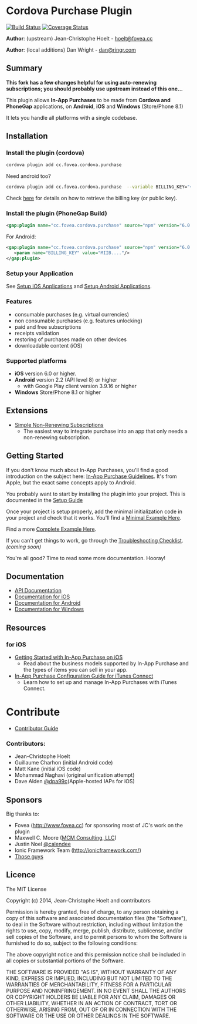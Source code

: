 # Cordova Purchase Plugin

[![Build Status](https://travis-ci.org/j3k0/cordova-plugin-purchase.svg)](https://travis-ci.org/j3k0/cordova-plugin-purchase) [![Coverage Status](https://img.shields.io/coveralls/j3k0/cordova-plugin-purchase.svg)](https://coveralls.io/r/j3k0/cordova-plugin-purchase)

**Author**: (upstream) Jean-Christophe Hoelt - <hoelt@fovea.cc>

**Author**: (local additions) Dan Wright - <dan@ringr.com>

## Summary

**This fork has a few changes helpful for using auto-renewing subscriptions; you should probably use upstream instead of this one...**

This plugin allows **In-App Purchases** to be made from **Cordova and PhoneGap** applications, on **Android**, **iOS** and **Windows** (Store/Phone 8.1)

It lets you handle all platforms with a single codebase.

## Installation

### Install the plugin (cordova)

```sh
cordova plugin add cc.fovea.cordova.purchase
```

Need android too?

```sh
cordova plugin add cc.fovea.cordova.purchase  --variable BILLING_KEY="<BILLING_KEY>"
```

Check [here](https://github.com/j3k0/cordova-plugin-purchase/wiki/HOWTO#add-android-billing-key) for details on how to retrieve the billing key (or public key).

### Install the plugin (PhoneGap Build)

```xml
<gap:plugin name="cc.fovea.cordova.purchase" source="npm" version="6.0.0" />
```

For Android:

```xml
<gap:plugin name="cc.fovea.cordova.purchase" source="npm" version="6.0.0">
   <param name="BILLING_KEY" value="MIIB...."/>
</gap:plugin>
```

### Setup your Application

See [Setup iOS Applications](https://github.com/j3k0/cordova-plugin-purchase/wiki/HOWTO#setup-ios-applications) and [Setup Android Applications](https://github.com/j3k0/cordova-plugin-purchase/wiki/HOWTO#setup-android-applications).

### Features

 - consumable purchases (e.g. virtual currencies)
 - non consumable purchases (e.g. features unlocking)
 - paid and free subscriptions
 - receipts validation
 - restoring of purchases made on other devices
 - downloadable content (iOS)

### Supported platforms

 - **iOS** version 6.0 or higher.
 - **Android** version 2.2 (API level 8) or higher
   - with Google Play client version 3.9.16 or higher
 - **Windows** Store/Phone 8.1 or higher

## Extensions

 * [Simple Non-Renewing Subscriptions](https://github.com/j3k0/cordova-non-renewing-subscription)
   * The easiest way to integrate purchase into an app that only needs a non-renewing subscription.

## Getting Started

If you don't know much about In-App Purchases, you'll find a good introduction
on the subject here: [In-App Purchase Guidelines](https://developer.apple.com/in-app-purchase/In-App-Purchase-Guidelines.pdf).
It's from Apple, but the exact same concepts apply to Android.

You probably want to start by installing the plugin into your project.
This is documented in the [Setup Guide](https://github.com/j3k0/cordova-plugin-purchase/wiki/Setup)

Once your project is setup properly, add the minimal initialization code in
your project and check that it works. You'll find a [Minimal Example Here](doc/minimal-example.js).

Find a more [Complete Example Here](https://github.com/Fovea/cordova-plugin-purchase-demo).

If you can't get things to work, go through the [Troubleshooting Checklist](doc/troubleshooting.md). *(coming soon)*

You're all good? Time to read some more documentation. Hooray!

## Documentation

 - [API Documentation](doc/api.md)
 - [Documentation for iOS](doc/ios.md)
 - [Documentation for Android](doc/android.md)
 - [Documentation for Windows](doc/windows.md)

## Resources

### for iOS

 - [Getting Started with In-App Purchase on iOS](https://developer.apple.com/in-app-purchase/In-App-Purchase-Guidelines.pdf)
   - Read about the business models supported by In-App Purchase and the types of items you can sell in your app.
 - [In-App Purchase Configuration Guide for iTunes Connect](https://developer.apple.com/library/ios/documentation/LanguagesUtilities/Conceptual/iTunesConnectInAppPurchase_Guide/Chapters/Introduction.html)
   - Learn how to set up and manage In-App Purchases with iTunes Connect.

# Contribute

 - [Contributor Guide](doc/contributor-guide.md)

### Contributors:

 * Jean-Christophe Hoelt
 * Guillaume Charhon (initial Android code)
 * Matt Kane (initial iOS code)
 * Mohammad Naghavi (original unification attempt)
 * Dave Alden [@dpa99c](https://github.com/dpa99c)(Apple-hosted IAPs for iOS)

## Sponsors
Big thanks to:

 * Fovea (http://www.fovea.cc) for sponsoring most of JC's work on the plugin
 * Maxwell C. Moore ([MCM Consulting, LLC](http://mcmconsulting.biz))
 * Justin Noel [@calendee](https://github.com/calendee)
 * Ionic Framework Team (http://ionicframework.com/)
 * [Those guys](https://www.indiegogo.com/projects/phonegap-cordova-in-app-purchase-ios-and-android#pledges)

## Licence

The MIT License

Copyright (c) 2014, Jean-Christophe Hoelt and contributors

Permission is hereby granted, free of charge, to any person obtaining a copy
of this software and associated documentation files (the "Software"), to deal
in the Software without restriction, including without limitation the rights
to use, copy, modify, merge, publish, distribute, sublicense, and/or sell
copies of the Software, and to permit persons to whom the Software is
furnished to do so, subject to the following conditions:

The above copyright notice and this permission notice shall be included in
all copies or substantial portions of the Software.

THE SOFTWARE IS PROVIDED "AS IS", WITHOUT WARRANTY OF ANY KIND, EXPRESS OR
IMPLIED, INCLUDING BUT NOT LIMITED TO THE WARRANTIES OF MERCHANTABILITY,
FITNESS FOR A PARTICULAR PURPOSE AND NONINFRINGEMENT. IN NO EVENT SHALL THE
AUTHORS OR COPYRIGHT HOLDERS BE LIABLE FOR ANY CLAIM, DAMAGES OR OTHER
LIABILITY, WHETHER IN AN ACTION OF CONTRACT, TORT OR OTHERWISE, ARISING FROM,
OUT OF OR IN CONNECTION WITH THE SOFTWARE OR THE USE OR OTHER DEALINGS IN
THE SOFTWARE.
